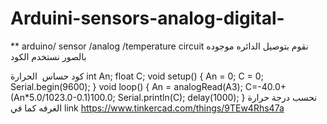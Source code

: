 # Arduini-sensors-analog-digital-
** arduino/ sensor  /analog /temperature 
circuit
نقوم  بتوصيل 
الدائره  موجوده  بالصور
نستخدم  الكود  
 

كود حساس  الحرارة
int An;
float C;
void setup()
{
An = 0;
C = 0;
Serial.begin(9600);
}
void loop()
{
An = analogRead(A3);
C=-40.0+(An*5.0/1023.0-0.1)100.0;
Serial.println(C);
delay(1000);
}
 نحسب   درجة حرارة  الغرفه   كما  في  link
https://www.tinkercad.com/things/9TEw4Rhs47a
